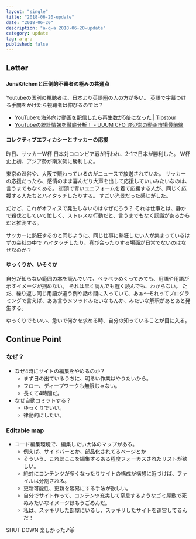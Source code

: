 ```yaml
---
layout: "single"
title: "2018-06-20-update"
date: "2018-06-20"
description: "a-q-a 2018-06-20-update"
category: update
tag: a-q-a
published: false
---
```


## Letter
#### JunsKitchenと圧倒的不審者の極みの共通点
Youtubeの国別の視聴者は、日本より英語圏の人の方が多い。
英語で字幕つける手間をかけたら視聴者は伸びるのでは？

- [YouTubeで海外向け動画を配信したら再生数が5倍になった | Tipstour](http://tipstour.net/youtube-analytics-from-oversea)
- [YouTubeの統計情報を徹底分析！ - UUUM CFO 渡辺崇の動画市場最前線](http://cfo.blog.uuum.jp/entry/2016/03/17/071643)

#### コレクティブエフィカシーとサッカーの応援
昨日、サッカーW杯
日本対コロンビア戦が行われ、2-1で日本が勝利した。
W杯史上初、アジア勢が南米勢に勝利した。

東京の渋谷や、大阪で賑わっているのがニュースで放送されていた。
サッカーの応援だったら、感情のまま喜んだり大声を出して応援していいみたいなのは、言うまでもなくある。
街頭で青いユニフォームを着て応援する人が、同じく応援する人たちとハイタッチしたりする。
すごい光景だった感じがした。

だけど、これがオフィスで発生しないのはなぜだろう？
それは仕事とは、静かで殺伐としていて忙しく、ストレスな行動だと、言うまでもなく認識があるからだと推測する。

サッカーに熱狂するのと同じように、同じ仕事に熱狂したい人が集まっているはずの会社の中で
ハイタッチしたり、喜び合ったりする場面が日常でないのはなぜなのか？

#### ゆっくりか、いそぐか
自分が知らない範囲の本を読んでいて、ペラペラめくってみても、用語や用語が示すイメージが掴めない。
それは早く読んでも遅く読んでも、わからない。
ただ、繰り返し同じ用語が違う例や話の間に入っていて、あぁ〜それってプログラミングで言えば、ああ言うメソッドみたいなもんか、みたいな解釈があとあと発生する。

ゆっくりでもいい、急いで何かを求める時、自分の知っていることが目に入る。

## Continue Point
### なぜ？
- なぜ4時にサイトの編集をやめるのか？
  - まず日の出ているうちに、明るい作業はやりたいから。
  - フロー、ディープワークも無限じゃない。
  - 長くて4時間だ。
- なぜ自動コミットする？
  - ゆっくりでいい。
  - 律動的にしたい。

### Editable map
- コード編集環境で、編集したい大体のマップがある。
  - 例えば、サイドバーとか、部品化されてるページとか
  - そういう、これはここを編集するある程度フォーカスされたリストが欲しい。
  - 絶対にコンテンツが多くなったりサイトの構成が構想に近づけば、ファイルは分割される。
  - 更新可能性、更新を容易にする手法が欲しい。
  - 自分でサイト作って、コンテンツ充実して窒息するようなゴミ屋敷で死ぬみたいなイメージはもうごめんだ。
  - 私は、スッキリした部屋にいるし、スッキリしたサイトを運営してるんだ！

SHUT DOWN
楽しかった♪:smile_cat:
